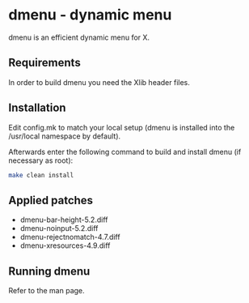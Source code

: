 # dmenu - dynamic menu

dmenu is an efficient dynamic menu for X.

## Requirements

In order to build dmenu you need the Xlib header files.

## Installation

Edit config.mk to match your local setup (dmenu is installed into
the /usr/local namespace by default).

Afterwards enter the following command to build and install dmenu (if
necessary as root):

``` bash
make clean install
```

## Applied patches

- dmenu-bar-height-5.2.diff
- dmenu-noinput-5.2.diff
- dmenu-rejectnomatch-4.7.diff
- dmenu-xresources-4.9.diff

## Running dmenu

Refer to the man page.
